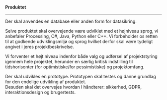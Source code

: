 **Produktet**

-------------------------------------------------

Der skal anvendes en database eller anden form for datasikring.  

Selve produktet skal overvejende være udviklet med et højniveau sprog, vi anbefaler Processing, C#, Java, Python eller C++. Vi forbeholder os retten til at godkende udviklingsmiljø og sprog hvilket derfor skal være tydeligt angivet i jeres projektbeskrivelse.

Vi forventer et højt niveau indenfor både valg og udførsel af projektstyring igennem hele projektet, herunder en særlig kritisk indstilling til tidshorisonter (for optimistiske/for pessimistiske) og projektomfang.  

Der skal udvikles en prototype. Prototypen skal testes og danne grundlag for den endelige udvikling af produktet.  
Desuden skal det overvejes hvordan I håndterer: sikkerhed, GDPR, interaktionsdesign og brugertests. 
